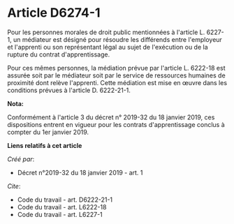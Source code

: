 # Article D6274-1

Pour les personnes morales de droit public mentionnées à l'article L. 6227-1, un médiateur est désigné pour résoudre les
différends entre l'employeur et l'apprenti ou son représentant légal au sujet de l'exécution ou de la rupture du contrat
d'apprentissage. 

Pour ces mêmes personnes, la médiation prévue par l'article L. 6222-18 est assurée soit par le médiateur soit par le service
de ressources humaines de proximité dont relève l'apprenti. Cette médiation est mise en œuvre dans les conditions prévues à
l'article D. 6222-21-1.

**Nota:**

Conformément à l'article 3 du décret n° 2019-32 du 18 janvier 2019, ces dispositions entrent en vigueur pour les contrats
d'apprentissage conclus à compter du 1er janvier 2019.

**Liens relatifs à cet article**

_Créé par_:

  - Décret n°2019-32 du 18 janvier 2019 - art. 1

_Cite_:

  - Code du travail - art. D6222-21-1
  - Code du travail - art. L6222-18
  - Code du travail - art. L6227-1
